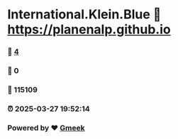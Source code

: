 # International.Klein.Blue :link: https://planenalp.github.io 
### :page_facing_up: [4](https://planenalp.github.io/tag.html) 
### :speech_balloon: 0 
### :hibiscus: 115109 
### :alarm_clock: 2025-03-27 19:52:14 
### Powered by :heart: [Gmeek](https://github.com/Meekdai/Gmeek)
